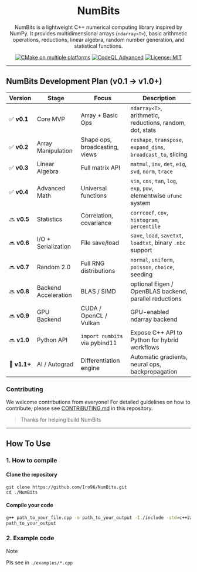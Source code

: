 <div align="center">
  
# NumBits

NumBits is a lightweight C++ numerical computing library inspired by NumPy. It provides multidimensional arrays (`ndarray<T>`), basic arithmetic operations, reductions, linear algebra, random number generation, and statistical functions.

[![CMake on multiple platforms](https://github.com/Iro96/NumBits/actions/workflows/cmake-multi-platform.yml/badge.svg?branch=main)](https://github.com/Iro96/NumBits/actions/workflows/cmake-multi-platform.yml)
[![CodeQL Advanced](https://github.com/Iro96/NumBits/actions/workflows/codeql.yml/badge.svg)](https://github.com/Iro96/NumBits/actions/workflows/codeql.yml)
[![License: MIT](https://img.shields.io/badge/License-MIT-blue.svg)](https://opensource.org/licenses/MIT)

</div>

---

## NumBits Development Plan (v0.1 → v1.0+)

| Version      | Stage                | Focus                          | Description                                                          |
| ------------ | -------------------- | ------------------------------ | -------------------------------------------------------------------- |
| ✅ **v0.1**  | Core MVP             | Array + Basic Ops              | `ndarray<T>`, arithmetic, reductions, random, dot, stats             |
| ✅ **v0.2**  | Array Manipulation   | Shape ops, broadcasting, views | `reshape`, `transpose`, `expand_dims`, `broadcast_to`, slicing       |
| ✅ **v0.3**  | Linear Algebra       | Full matrix API                | `matmul`, `inv`, `det`, `eig`, `svd`, `norm`, `trace`                |
| ✅ **v0.4**  | Advanced Math        | Universal functions            | `sin`, `cos`, `tan`, `log`, `exp`, `pow`, elementwise `ufunc` system |
| 🔜 **v0.5**  | Statistics           | Correlation, covariance        | `corrcoef`, `cov`, `histogram`, `percentile`                         |
| 🔜 **v0.6**  | I/O + Serialization  | File save/load                 | `save`, `load`, `savetxt`, `loadtxt`, binary `.nbc` support          |
| 🔜 **v0.7**  | Random 2.0           | Full RNG distributions         | `normal`, `uniform`, `poisson`, `choice`, seeding                    |
| 🔜 **v0.8**  | Backend Acceleration | BLAS / SIMD                    | optional Eigen / OpenBLAS backend, parallel reductions               |
| 🔜 **v0.9**  | GPU Backend          | CUDA / OpenCL / Vulkan         | GPU-enabled ndarray backend                                          |
| 🔜 **v1.0**  | Python API           | `import numbits` via pybind11  | Expose C++ API to Python for hybrid workflows                        |
| 🌟 **v1.1+** | AI / Autograd        | Differentiation engine         | Automatic gradients, neural ops, backpropagation                     |

### Contributing

We welcome contributions from everyone! For detailed guidelines on how to contribute, please see [CONTRIBUTING.md](https://github.com/Iro96/NumBits/blob/main/.github/CONTRIBUTING.md) in this repository.  
> Thanks for helping build NumBits

---

## How To Use

### 1. How to compile

#### Clone the repository

```bah
git clone https://github.com/Iro96/NumBits.git
cd ./NumBits
```

#### Compile your code

```bash
g++ path_to_your_file.cpp -o path_to_your_output -I./include -std=c++2a
path_to_your_output
```

### 2. Example code 
> [!NOTE]
> Pls see in `./examples/*.cpp`
